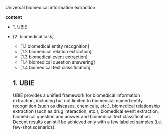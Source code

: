 
Universal biomedical information extraction

 **content**

- [1. UBIE](#UBIE)
- [2. biomedical task]
    - [1.1 biomedical entity recognition]
    - [1.2 biomedical relation extraction]
    - [1.3 biomedical event extraction]
    - [1.4 biomedical question answering]
    - [1.4 biomedical text classification]

  
  ## 1. UBIE
  UBIE provides a unified framework for biomedical information extraction, including but not limited to biomedical named entity recognition (such as diseases, chemicals, etc.), biomedical relationship extraction (such as drug interaction, etc.), biomedical event extraction, biomedical question and answer and biomedical text classification.
  Decent results can still be achieved only with a few labeled samples (i.e. few-shot scenarios).
  <a name="biomedical entity recognition"></a>
